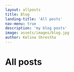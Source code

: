 ```yaml
---
layout: allposts
title: Blog
landing-title: 'All posts'
nav-menu: true
description: 'my blog posts'
image: assets/images/blog.jpg
author: Kelina Shrestha
---
```


<h1>All posts</h1>

